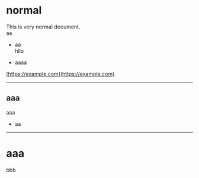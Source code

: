 # normal
This is very normal document.  
aa    
- aa  
  hllo

- aaaa

[https://example.com](https://example.com)


---

## aaa

aaa
- aa



---

# aaa

bbb
